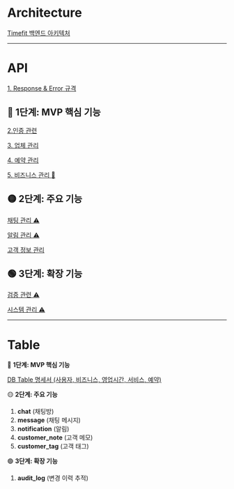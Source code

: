 # Architecture

[Timefit 백엔드 아키텍처](../docs/Timefit%20백엔드%20아키텍처.md)

---
# API
[1. Response & Error 규격](1.%20Response%20&%20Error%20규격.md)

## 🔴 **1단계: MVP 핵심 기능**

[2.인증 관련](2.%20인증%20관련.md)

[3. 업체 관리](3.%20업체%20관리.md)

[4. 예약 관리](4.%20예약%20관리.md)

[5. 비즈니스 관리 🚧](5.%20비즈니스%20관리%20🚧.md)

## 🟡 **2단계: 주요 기능**

[채팅 관리 ⚠️](#)

[알림 관리 ⚠️](#)

[고객 정보 관리](#)

## 🟢 **3단계: 확장 기능**

[검증 관련 ⚠️](#)

[시스템 관리 ⚠️](#)

---
# Table

🔴 **1단계: MVP 핵심 기능**

[DB Table 명세서 (사용자, 비즈니스, 영업시간, 서비스, 예약)](#)

🟡 **2단계: 주요 기능**

1. **chat** (채팅방)
2. **message** (채팅 메시지)
3. **notification** (알림)
4. **customer_note** (고객 메모)
5. **customer_tag** (고객 태그)

🟢 **3단계: 확장 기능**

1. **audit_log** (변경 이력 추적)


